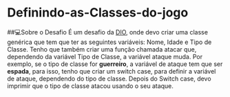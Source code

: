 # Definindo-as-Classes-do-jogo
##💻Sobre o Desafio
É um desafio da [DIO](Dio.me), onde devo criar uma classe genérica que tem que ter as seguintes variáveis: Nome, Idade e Tipo de Classe. Tenho que também criar uma função chamada atacar que, dependendo da variável Tipo de Classe, a variável ataque muda. Por exemplo, se o tipo de classe for **guerreiro**, a variável de ataque tem que ser **espada**, para isso, tenho que criar um switch case, para definir a variável de ataque, dependendo do tipo de classe. Depois do Switch case, devo imprimir que o tipo de classe atacou usando o seu ataque.
